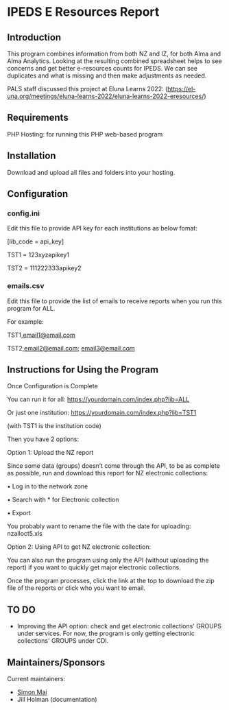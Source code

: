# IPEDS E Resources Report

## Introduction
This program combines information from both NZ and IZ, for both Alma and Alma Analytics. Looking at the resulting combined spreadsheet helps to see concerns and get better e-resources counts for IPEDS. We can see duplicates and what is missing and then make adjustments as needed.

PALS staff discussed this project at Eluna Learns 2022: (https://el-una.org/meetings/eluna-learns-2022/eluna-learns-2022-eresources/)

## Requirements

PHP Hosting: for running this PHP web-based program 

## Installation

Download and upload all files and folders into your hosting. 

## Configuration

### config.ini
Edit this file to provide API key for each institutions as below fomat:

[lib_code = api_key]

TST1 = 123xyzapikey1

TST2 = 111222333apikey2


### emails.csv
Edit this file to provide the list of emails to receive reports when you run this program for ALL.

For example:

TST1,email1@email.com

TST2,email2@email.com; email3@email.com

## Instructions for Using the Program

Once Configuration is Complete

You can run it for all: https://yourdomain.com/index.php?lib=ALL

Or just one institution: https://yourdomain.com/index.php?lib=TST1

(with TST1 is the institution code)



Then you have 2 options:

Option 1: Upload the NZ report

Since some data (groups) doesn’t come through the API, to be as complete as possible, run and download this report for NZ electronic collections:

•	Log in to the network zone

•	Search with * for Electronic collection

•	Export

You probably want to rename the file with the date for uploading: nzalloct5.xls

Option 2: Using API to get NZ electronic collection:

You can also run the program using only the API (without uploading the report) if you want to quickly get major electronic collections.

Once the program processes, click the link at the top to download the zip file of the reports or click who you want to email.

## TO DO

* Improving the API option: check and get electronic collections' GROUPS under services. For now, the program is only getting electronic collections' GROUPS under CDI.

## Maintainers/Sponsors

Current maintainers:

* [Simon Mai](https://github.com/simonhm)
* Jill Holman (documentation)
